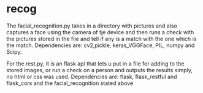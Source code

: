 # recog
The facial_recognition.py takes in a directory with pictures and also captures a face using the camera of tje device and then runs a check with the pictures stored in the file and tell if any is a match with the one which is the match.
Dependencies are: cv2,pickle, keras_VGGFace, PIL, numpy and Scipy.

For the rest.py, it is an flask api that lets u put in a file for adding to the stored images, or run a check on a person and outputs the results simply, no html or css was used.
Dependencies are: flask, flask_restful and flask_cors and the facial_recognition stated above
